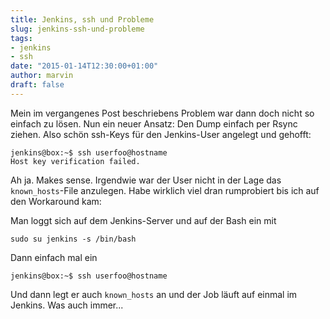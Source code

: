 ```yaml
---
title: Jenkins, ssh und Probleme
slug: jenkins-ssh-und-probleme
tags:
- jenkins
- ssh
date: "2015-01-14T12:30:00+01:00"
author: marvin
draft: false
---
```

Mein im vergangenes Post beschriebens Problem war dann doch nicht so einfach zu lösen. Nun ein neuer Ansatz: Den Dump einfach per Rsync ziehen. Also schön ssh-Keys für den Jenkins-User angelegt und gehofft:

	jenkins@box:~$ ssh userfoo@hostname
	Host key verification failed.

Ah ja. Makes sense. Irgendwie war der User nicht in der Lage das `known_hosts`-File anzulegen. Habe wirklich viel dran rumprobiert bis ich auf den Workaround kam:

Man loggt sich auf dem Jenkins-Server und auf der Bash ein mit

	sudo su jenkins -s /bin/bash

Dann einfach mal ein

	jenkins@box:~$ ssh userfoo@hostname

Und dann legt er auch `known_hosts` an und der Job läuft auf einmal im Jenkins. Was auch immer...